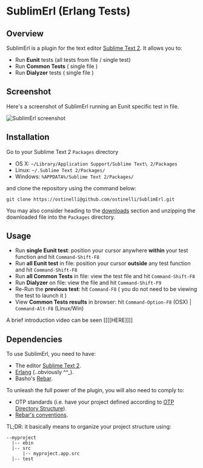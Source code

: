 # SublimErl (Erlang Tests)

Overview
--------

SublimErl is a plugin for the text editor [Sublime Text 2](http://www.sublimetext.com/2). It allows you to:

* Run **Eunit** tests (all tests from file / single test)
* Run **Common Tests** ( single file )
* Run **Dialyzer** tests ( single file )

Screenshot
----------

Here's a screenshot of SublimErl running an Eunit specific test in file.

![SublimErl screenshot](http://farm8.staticflickr.com/7065/7081124859_7fd1894549_b.jpg)

Installation
------------
Go to your Sublime Text 2 `Packages` directory

* OS X: `~/Library/Application Support/Sublime Text\ 2/Packages`
* Linux: `~/.Sublime Text 2/Packages/`
* Windows: `%APPDATA%/Sublime Text 2/Packages/`

and clone the repository using the command below:

``` shell
git clone https://ostinelli@github.com/ostinelli/SublimErl.git
```
You may also consider heading to the [downloads](https://github.com/ostinelli/SublimErl/downloads) section and unzipping the downloaded file into the `Packages` directory.

Usage
-----

* Run **single Eunit test**: position your cursor anywhere **within** your test function and hit `Command-Shift-F8`
* Run **all Eunit test** in file: position your cursor **outside** any test function and hit `Command-Shift-F8`
* Run **all Common Tests** in file: view the test file and hit `Command-Shift-F8`
* Run **Dialyzer** on file: view the file and hit `Command-Shift-F9`
* Re-Run the **previous test**: hit `Command-F8` ( you do not need to be viewing the test to launch it )
* View **Common Tests results** in browser: hit `Command-Option-F8` (OSX) | `Command-Alt-F8` (Linux/Win)

A brief introduction video can be seen [[[[HERE]]]]

Dependencies
------------

To use SublimErl, you need to have:

* The editor [Sublime Text 2](http://www.sublimetext.com/2).
* [Erlang](http://www.erlang.org/download.html) (..obviously ^^_).
* Basho's [Rebar](https://github.com/basho/rebar).

To unleash the full power of the plugin, you will also need to comply to:

* OTP standards (i.e. have your project defined according to [OTP Directory Structure](http://www.erlang.org/doc/design_principles/applications.html#id73730)).
* [Rebar's conventions](https://github.com/basho/rebar/wiki/Rebar-and-OTP-conventions).

TL;DR: it basically means to organize your project structure using:

```
--myproject
  |-- ebin
  |-- src
      |-- myproject.app.src
  |-- test
```
